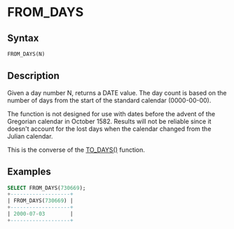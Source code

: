 # FROM_DAYS

## Syntax

```sql
FROM_DAYS(N)
```

## Description

Given a day number N, returns a DATE value. The day count is based on the number of days from the start of the standard calendar (0000-00-00).

The function is not designed for use with dates before the advent of the Gregorian calendar in October 1582. Results will not be reliable since it doesn't account for the lost days when the calendar changed from the Julian calendar.

This is the converse of the [TO_DAYS()](/built-in-functions/date-time-functions/to_days/) function.

## Examples

```sql
SELECT FROM_DAYS(730669);
+-------------------+
| FROM_DAYS(730669) |
+-------------------+
| 2000-07-03        |
+-------------------+
```